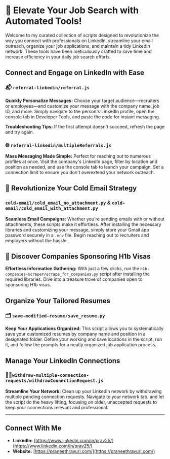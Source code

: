 # 🚀 Elevate Your Job Search with Automated Tools!

Welcome to my curated collection of scripts designed to revolutionize the way you connect with professionals on LinkedIn, streamline your email outreach, organize your job applications, and maintain a tidy LinkedIn network. These tools have been meticulously crafted to save time and increase efficiency in your daily job search efforts.

## Connect and Engage on LinkedIn with Ease

### 📬 `referral-linkedin/referral.js`

**Quickly Personalize Messages:** Choose your target audience—recruiters or employees—and customize your message with the company name, job ID, and more. Simply navigate to the person's LinkedIn profile, open the console tab in Developer Tools, and paste the code for instant messaging.

**Troubleshooting Tips:** If the first attempt doesn't succeed, refresh the page and try again.

### 🌐 `referral-linkedin/multipleReferrals.js`

**Mass Messaging Made Simple:** Perfect for reaching out to numerous profiles at once. Visit the company's LinkedIn page, filter by location and position as needed, and use the console tab to launch your campaign. Set a connection limit to ensure you don't overextend your network outreach.

## 📧 Revolutionize Your Cold Email Strategy

### `cold-email/cold_email_no_attachment.py` & `cold-email/cold_email_with_attachment.py`

**Seamless Email Campaigns:** Whether you're sending emails with or without attachments, these scripts make it effortless. After installing the necessary libraries and customizing your message, simply store your Gmail app password securely in a `.env` file. Begin reaching out to recruiters and employers without the hassle.

## 🌟 Discover Companies Sponsoring H1b Visas

**Effortless Information Gathering:** With just a few clicks, run the `h1b-companies-scraper/scrape_for_companies.py` script after installing the required libraries. Dive into a treasure trove of companies open to sponsoring H1b visas.

## Organize Your Tailored Resumes

### 🗂 `save-modified-resume/save_resume.py`

**Keep Your Applications Organized:** This script allows you to systematically save your customized resumes by company name and position in a designated folder. Define your working and save locations in the script, run it, and follow the prompts for a neatly organized job application process.

## Manage Your LinkedIn Connections


### 🧑‍💻`withdraw-multiple-connection-requests/withdrawConnectionRequest.js`

**Streamline Your Network:** Clean up your LinkedIn network by withdrawing multiple pending connection requests. Navigate to your network tab, and let the script do the heavy lifting, focusing on older, unaccepted requests to keep your connections relevant and professional.

---

## Connect With Me

- **LinkedIn:** [https://www.linkedin.com/in/prav25/](https://www.linkedin.com/in/prav25/)
- **Website:** [https://praneethravuri.com/](https://praneethravuri.com/)